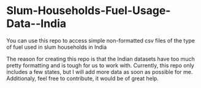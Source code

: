 # Slum-Households-Fuel-Usage-Data--India
You can use this repo to access simple non-formatted csv files of the type of fuel used in slum households in India

The reason for creating this repo is that the Indian datasets have too much pretty formatting and is tough for us to work with. 
Currently, this repo only includes a few states, but I will add more data as soon as possible for me. Additionaly, feel free to contribute, it would be of great help.
